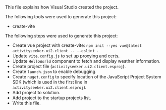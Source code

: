 This file explains how Visual Studio created the project.

The following tools were used to generate this project:
- create-vite

The following steps were used to generate this project:
- Create vue project with create-vite: `npm init --yes vue@latest activityseeker.ui2.client -- --eslint `.
- Update `vite.config.js` to set up proxying and certs.
- Update `HelloWorld` component to fetch and display weather information.
- Create project file (`activityseeker.ui2.client.esproj`).
- Create `launch.json` to enable debugging.
- Create `nuget.config` to specify location of the JavaScript Project System SDK (which is used in the first line in `activityseeker.ui2.client.esproj`).
- Add project to solution.
- Add project to the startup projects list.
- Write this file.

